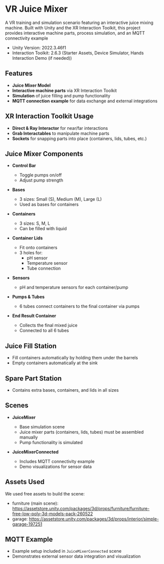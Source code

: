 # VR Juice Mixer 
A VR training and simulation scenario featuring an interactive juice mixing machine. Built with Unity and the XR Interaction Toolkit, this project provides interactive machine parts, process simulation, and an MQTT connectivity example
 - Unity Version: 2022.3.46f1
 - Interaction Toolkit: 2.6.3 (Starter Assets, Device Simulator, Hands Interaction Demo (if needed))


##  Features  
- **Juice Mixer Model**  
- **Interactive machine parts** via XR Interaction Toolkit  
- **Simulation** of juice filling and pump functionality  
- **MQTT connection example** for data exchange and external integrations  

## XR Interaction Toolkit Usage  
- **Direct & Ray Interactor** for near/far interactions  
- **Grab Interactables** to manipulate machine parts  
- **Sockets** for snapping parts into place (containers, lids, tubes, etc.)  

##  Juice Mixer Components  

- **Control Bar**  
  - Toggle pumps on/off  
  - Adjust pump strength  

- **Bases**  
  - 3 sizes: Small (S), Medium (M), Large (L)  
  - Used as bases for containers  

- **Containers**  
  - 3 sizes: S, M, L  
  - Can be filled with liquid  

- **Container Lids**  
  - Fit onto containers  
  - 3 holes for:  
    - pH sensor  
    - Temperature sensor  
    - Tube connection  

- **Sensors**  
  - pH and temperature sensors for each container/pump  

- **Pumps & Tubes**  
  - 6 tubes connect containers to the final container via pumps  

- **End Result Container**  
  - Collects the final mixed juice  
  - Connected to all 6 tubes  

##  Juice Fill Station  
- Fill containers automatically by holding them under the barrels  
- Empty containers automatically at the sink  

##  Spare Part Station  
- Contains extra bases, containers, and lids in all sizes  

## Scenes  
- **JuiceMixer**  
  - Base simulation scene  
  - Juice mixer parts (containers, lids, tubes) must be assembled manually  
  - Pump functionality is simulated  

- **JuiceMixerConnected**  
  - Includes MQTT connectivity example  
  - Demo visualizations for sensor data  


##  Assets Used  

We used free assets to build the scene:  
- furniture (main scene):  https://assetstore.unity.com/packages/3d/props/furniture/furniture-free-low-poly-3d-models-pack-260522  
- garage: https://assetstore.unity.com/packages/3d/props/interior/simple-garage-197251



##  MQTT Example  

- Example setup included in `JuiceMixerConnected` scene  
- Demonstrates external sensor data integration and visualization  
